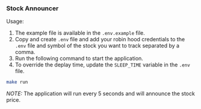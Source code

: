 ### Stock Announcer

Usage:

1. The example file is available in the `.env.example` file.
2. Copy and create `.env` file and add your robin hood credentials to the `.env` file and symbol of the stock you want to track separated by a comma. 
3. Run the following command to start the application.
4. To override the deplay time, update the `SLEEP_TIME` variable in the `.env` file.


```bash
make run
```

_*NOTE:*_ The application will run every 5 seconds and will announce the stock price.